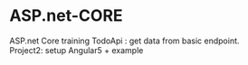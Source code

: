 # ASP.net-CORE
ASP.net Core training
TodoApi : get data from basic endpoint.
<br >
Project2: setup Angular5 + example
